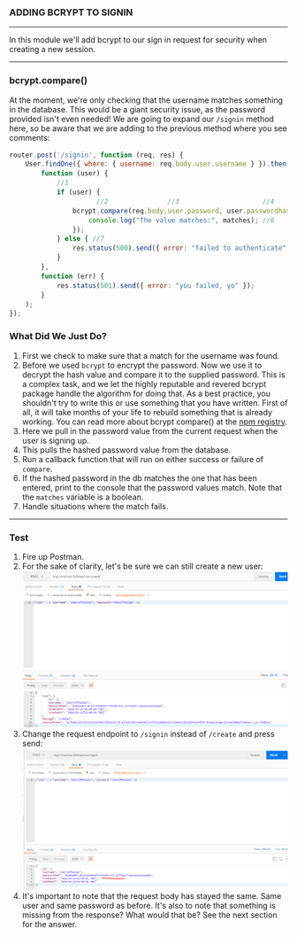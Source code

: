 
### ADDING BCRYPT TO SIGNIN
---
In this module we'll add bcrypt to our sign in request for security when creating a new session. 

<hr />

### bcrypt.compare()
At the moment, we're only checking that the username matches something in the database. This would be a giant security issue, as the password provided isn't even needed! We are going to expand our `/signin` method here, so be aware that we are adding to the previous method where you see comments: 

```js
router.post('/signin', function (req, res) {
	User.findOne({ where: { username: req.body.user.username } }).then(
		function (user) {
			//1
			if (user) {
				      //2				//3						//4			//5
				bcrypt.compare(req.body.user.password, user.passwordhash, function (err, matches) {
					console.log("The value matches:", matches); //6
				});
			} else { //7
				res.status(500).send({ error: "failed to authenticate" });
			}
		},
		function (err) {
			res.status(501).send({ error: "you failed, yo" });
		}
	);
});
```

### What Did We Just Do?
1. First we check to make sure that a match for the username was found.
2. Before we used `bcrypt` to encrypt the password. Now we use it to decrypt the hash value and compare it to the supplied password. This is a complex task, and we let the highly reputable and revered bcrypt package handle the algorithm for doing that. As a best practice, you shouldn't try to write this or use something that you have written. First of all, it will take months of your life to rebuild something that is already working. You can read more about bcrypt compare() at the [npm registry](https://www.npmjs.com/package/bcryptjs).
3. Here we pull in the password value from the current request when the user is signing up.
4. This pulls the hashed password value from the database. 
5. Run a callback function that will run on either success or failure of `compare`.
6. If the hashed password in the db matches the one that has been entered, print to the console that the password values match. Note that the `matches` variable is a boolean.
7. Handle situations where the match fails.

<hr />

### Test
1. Fire up Postman.
2. For the sake of clarity, let's be sure we can still create a new user:
![screenshot](assets/02-create-user.PNG)
3. Change the request endpoint to `/signin` instead of `/create` and press send:
![screenshot](assets/02-signin-user.PNG)
4. It's important to note that the request body has stayed the same. Same user and same password as before. It's also to note that something is missing from the response? What would that be? See the next section for the answer.